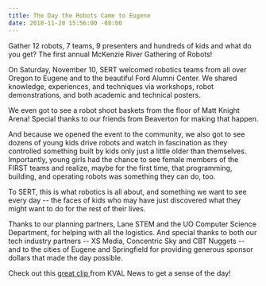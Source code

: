 ```yaml
---
title: The Day the Robots Came to Eugene
date: 2018-11-20 15:56:00 -08:00
---
```


Gather 12 robots, 7 teams, 9 presenters and hundreds of kids and what do you get? The first annual McKenzie River Gathering of Robots!

On Saturday, November 10, SERT welcomed robotics teams from all over Oregon to Eugene and to the beautiful Ford Alumni Center. We shared knowledge, experiences, and techniques via workshops, robot demonstrations, and both academic and technical posters.

We even got to see a robot shoot baskets from the floor of Matt Knight Arena! Special thanks to our friends from Beaverton for making that happen.

And because we opened the event to the community, we also got to see dozens of young kids drive robots and watch in fascination as they controlled something built by kids only just a little older than themselves. Importantly, young girls had the chance to see female members of the FIRST teams and realize, maybe for the first time, that programming, building, and operating robots was something they can do, too.

To SERT, this is what robotics is all about, and something we want to see every day -- the faces of kids who may have just discovered what they might want to do for the rest of their lives.

Thanks to our planning partners, Lane STEM and the UO Computer Science Department, for helping with all the logistics. And special thanks to both our tech industry partners -- XS Media, Concentric Sky and CBT Nuggets -- and to the cities of Eugene and Springfield for providing generous sponsor dollars that made the day possible.

Check out this [great clip ](https://kval.com/news/local/robot-basketball-at-matthew-knight-arena?fbclid=IwAR0MSmjMWS1WdXcvyUGDkKDlANPWbKmskZT-tC7pfVyjmXd8LhU_XuLfYJU)from KVAL News to get a sense of the day!